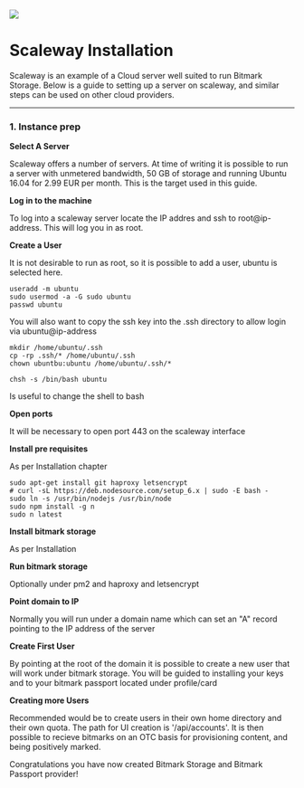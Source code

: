 # ![](https://www.scaleway.com/img/scaleway.a5b3.svg)

# Scaleway Installation

Scaleway is an example of a Cloud server well suited to run Bitmark Storage.  Below is a guide to setting up a server on scaleway, and similar steps can be used on other cloud providers.

---

### 1. Instance prep 

**Select A Server**

Scaleway offers a number of servers.  At time of writing it is possible to run a server with unmetered bandwidth, 50 GB of storage and running Ubuntu 16.04 for 2.99 EUR per month.  This is the target used in this guide.

**Log in to the machine**

To log into a scaleway server locate the IP addres and ssh to root@ip-address.  This will log you in as root.

**Create a User**

It is not desirable to run as root, so it is possible to add a user, ubuntu is selected here.

```
useradd -m ubuntu
sudo usermod -a -G sudo ubuntu
passwd ubuntu
```

 You will also want to copy the ssh key into the .ssh directory to allow login via ubuntu@ip-address

```
mkdir /home/ubuntu/.ssh
cp -rp .ssh/* /home/ubuntu/.ssh
chown ubuntbu:ubuntu /home/ubuntu/.ssh/*
```

```
chsh -s /bin/bash ubuntu
```

 Is useful to change the shell to bash

**Open ports**

It will be necessary to open port 443 on the scaleway interface

**Install pre requisites**

As per Installation chapter

```
sudo apt-get install git haproxy letsencrypt
# curl -sL https://deb.nodesource.com/setup_6.x | sudo -E bash -
sudo ln -s /usr/bin/nodejs /usr/bin/node
sudo npm install -g n
sudo n latest
```

**Install bitmark storage**

As per Installation

**Run bitmark storage**

Optionally under pm2 and haproxy and letsencrypt

**Point domain to IP**

Normally you will run under a domain name which can set an "A" record pointing to the IP address of the server

**Create First User**

By pointing at the root of the domain it is possible to create a new user that will work under bitmark storage.  You will be guided to installing your keys and to your bitmark passport located under profile/card

**Creating more Users**

Recommended would be to create users in their own home directory and their own quota.  The path for UI creation is '/api/accounts'.  It is then possible to recieve bitmarks on an OTC basis for provisioning content, and being positively marked.

Congratulations you have now created Bitmark Storage and Bitmark Passport provider!

